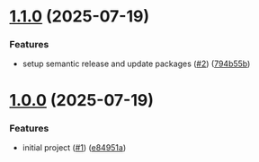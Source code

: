 # [1.1.0](https://github.com/gasbrieo/dotnet-cleanarch-aspnetcore/compare/v1.0.0...v1.1.0) (2025-07-19)


### Features

* setup semantic release and update packages ([#2](https://github.com/gasbrieo/dotnet-cleanarch-aspnetcore/issues/2)) ([794b55b](https://github.com/gasbrieo/dotnet-cleanarch-aspnetcore/commit/794b55b0feef7360759167abca79a059a49d2d44))

# [1.0.0](https://github.com/gasbrieo/dotnet-cleanarch-aspnetcore/commits/v1.0.0) (2025-07-19)


### Features

* initial project ([#1](https://github.com/gasbrieo/dotnet-cleanarch-aspnetcore/issues/1)) ([e84951a](https://github.com/gasbrieo/dotnet-cleanarch-aspnetcore/commit/e9f6e8595a86bd7ea198a1bedd5a4e202e617c9d))

